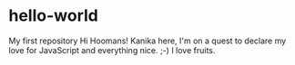 # hello-world
My first repository
Hi Hoomans!
Kanika here, I'm on a quest to declare my love for JavaScript and everything nice. ;-)
I love fruits.
